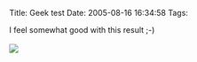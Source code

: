 Title: Geek test
Date: 2005-08-16 16:34:58
Tags: 

I feel somewhat good with this result ;-)<br/><br/><a href="http://www.nerdtests.com/ft_cg.php?im" target="_blank"><img vspace="0" hspace="0" border="0" src="http://www.nerdtests.com/images/ft/cg.php?val=2732"/></a><br/><br/><br/><br/>
